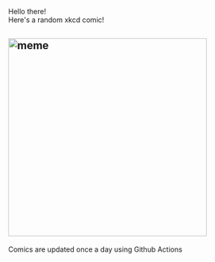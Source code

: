 Hello there! <br>Here's a random xkcd comic!<br>
## <img src="https://imgs.xkcd.com/comics/stack.png" alt="meme" width="400"/><br>
Comics are updated once a day using Github Actions